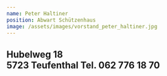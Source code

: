 ```yaml
---
name: Peter Haltiner
position: Abwart Schützenhaus
image: /assets/images/vorstand_peter_haltiner.jpg
---
```

Hubelweg 18  
5723 Teufenthal
Tel. 062 776 18 70
-
